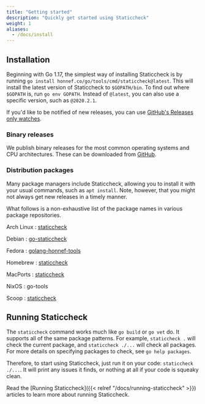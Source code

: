 ```yaml
---
title: "Getting started"
description: "Quickly get started using Staticcheck"
weight: 1
aliases:
  - /docs/install
---
```


## Installation

Beginning with Go 1.17, the simplest way of installing Staticcheck is by running `go install honnef.co/go/tools/cmd/staticcheck@latest`.
This will install the latest version of Staticcheck to `$GOPATH/bin`. To find out where `$GOPATH` is, run `go env GOPATH`.
Instead of `@latest`, you can also use a specific version, such as `@2020.2.1`.

If you'd like to be notified of new releases, you can use [GitHub's Releases only watches](https://docs.github.com/en/github/managing-subscriptions-and-notifications-on-github/viewing-your-subscriptions#configuring-your-watch-settings-for-an-individual-repository).

### Binary releases

We publish binary releases for the most common operating systems and CPU architectures.
These can be downloaded from [GitHub](https://github.com/dominikh/go-tools/releases).

### Distribution packages

Many package managers include Staticcheck, allowing you to install it with your usual commands, such as `apt install`.
Note, however, that you might not always get new releases in a timely manner.

What follows is a non-exhaustive list of the package names in various package repositories.

<div id="getting-started-distribution-packages">

Arch Linux
: [staticcheck](https://archlinux.org/packages/community/x86_64/staticcheck/)

Debian
: [go-staticcheck](https://packages.debian.org/go-staticcheck)

Fedora
: [golang-honnef-tools](https://fedora.pkgs.org/33/fedora-x86_64/golang-honnef-tools-2020.1.5-2.fc33.x86_64.rpm.html)

Homebrew
: [staticcheck](https://formulae.brew.sh/formula/staticcheck)

MacPorts
: [staticcheck](https://ports.macports.org/port/staticcheck/summary)

NixOS
: go-tools

Scoop
: [staticcheck](https://github.com/ScoopInstaller/Main/blob/master/bucket/staticcheck.json)

</div>

## Running Staticcheck

The `staticcheck` command works much like `go build` or `go vet` do.
It supports all of the same package patterns.
For example, `staticcheck .` will check the current package, and `staticcheck ./...` will check all packages.
For more details on specifying packages to check, see `go help packages`.

Therefore, to start using Staticcheck, just run it on your code: `staticcheck ./...`.
It will print any issues it finds, or nothing at all if your code is squeaky clean.

Read the [Running Staticcheck]({{< relref "/docs/running-staticcheck" >}}) articles to learn more about running Staticcheck.
